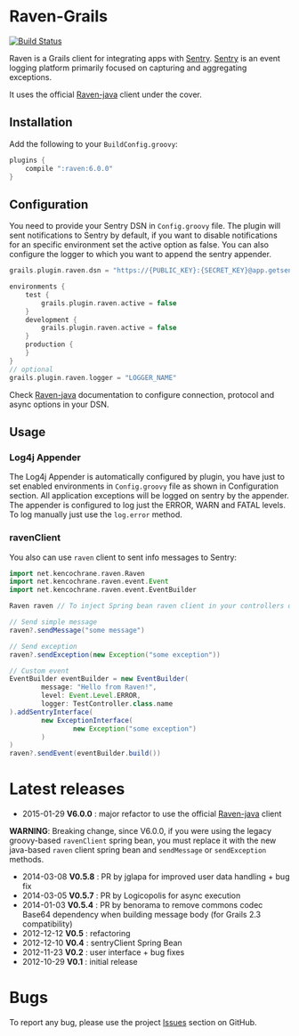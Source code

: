 # Raven-Grails

[![Build Status](https://secure.travis-ci.org/agorapulse/grails-raven.png?branch=master)](https://travis-ci.org/agorapulse/grails-raven)

Raven is a Grails client for integrating apps with [Sentry](http://www.getsentry.com). [Sentry](http://www.getsentry.com) is an event logging platform primarily focused on capturing and aggregating exceptions.

It uses the official [Raven-java](https://github.com/getsentry/raven-java) client under the cover.

## Installation

Add the following to your `BuildConfig.groovy`:

```groovy
plugins {
    compile ":raven:6.0.0"
}
```

## Configuration

You need to provide your Sentry DSN in `Config.groovy` file. The plugin will sent notifications to Sentry by default, if you want to disable notifications for an specific environment set the active option as false.
You can also configure the logger to which you want to append the sentry appender.

```groovy
grails.plugin.raven.dsn = "https://{PUBLIC_KEY}:{SECRET_KEY}@app.getsentry.com/{PATH}{PROJECT_ID}"

environments {
    test {
        grails.plugin.raven.active = false
    }
    development {
        grails.plugin.raven.active = false
    }
    production {
    }
}
// optional
grails.plugin.raven.logger = "LOGGER_NAME"
```

Check [Raven-java](https://github.com/getsentry/raven-java) documentation to configure connection, protocol and async options in your DSN.


## Usage

### Log4j Appender

The Log4j Appender is automatically configured by plugin, you have just to set enabled environments in `Config.groovy` file as shown in Configuration section.
All application exceptions will be logged on sentry by the appender.
The appender is configured to log just the ERROR, WARN and FATAL levels.
To log manually just use the `log.error` method.

### ravenClient

You also can use `raven` client to sent info messages to Sentry:

```groovy
import net.kencochrane.raven.Raven
import net.kencochrane.raven.event.Event
import net.kencochrane.raven.event.EventBuilder

Raven raven // To inject Spring bean raven client in your controllers or services

// Send simple message
raven?.sendMessage("some message")

// Send exception
raven?.sendException(new Exception("some exception"))

// Custom event
EventBuilder eventBuilder = new EventBuilder(
        message: "Hello from Raven!",
        level: Event.Level.ERROR,
        logger: TestController.class.name
).addSentryInterface(
        new ExceptionInterface(
                new Exception("some exception")
        )
)
raven?.sendEvent(eventBuilder.build())
```

# Latest releases

* 2015-01-29 **V6.0.0** : major refactor to use the official [Raven-java](https://github.com/getsentry/raven-java) client

**WARNING**: Breaking change, since V6.0.0, if you were using the legacy groovy-based `ravenClient` spring bean, you must replace it with the new java-based `raven` client spring bean and `sendMessage` or `sendException` methods.

* 2014-03-08 **V0.5.8** : PR by jglapa for improved user data handling + bug fix
* 2014-03-05 **V0.5.7** : PR by Logicopolis for async execution
* 2014-01-03 **V0.5.4** : PR by benorama to remove commons codec Base64 dependency when building message body (for Grails 2.3 compatibility)
* 2012-12-12 **V0.5** : refactoring
* 2012-12-10 **V0.4** : sentryClient Spring Bean
* 2012-11-23 **V0.2** : user interface + bug fixes
* 2012-10-29 **V0.1** : initial release

# Bugs

To report any bug, please use the project [Issues](http://github.com/agorapulse/grails-raven/issues) section on GitHub.